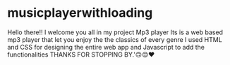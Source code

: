 # musicplayerwithloading
Hello there!! I welcome you all in my project Mp3 player
Its is a web based mp3 player that let you enjoy the the classics of every genre 
I used HTML and CSS for designing the entire web app and Javascript to add the functionalities
THANKS FOR STOPPING BY.'🙃😊❤️
